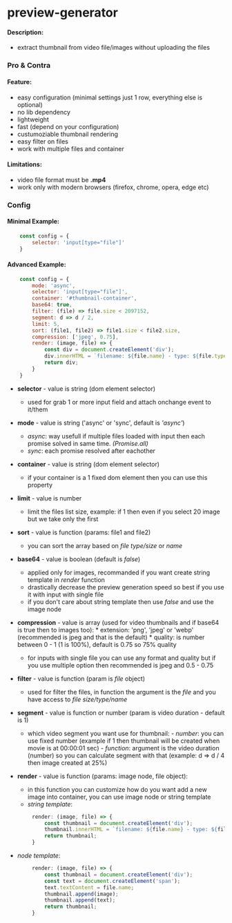 # preview-generator

#### Description:
- extract thumbnail from video file/images without uploading the files 

### Pro & Contra

#### Feature:
* easy configuration (minimal settings just 1 row, everything else is optional)
* no lib dependency
* lightweight
* fast (depend on your configuration)
* custumoziable thumbnail rendering
* easy filter on files
* work with multiple files and container

#### Limitations:
* video file format must be **.mp4**
* work only with modern browsers (firefox, chrome, opera, edge etc)


### Config

#### Minimal Example:
```javascript
    const config = {
        selector: 'input[type="file"]'
    }
```

#### Advanced Example:
```javascript
    const config = {
        mode: 'async',
        selector: 'input[type="file"]',
        container: '#thumbnail-container',
        base64: true,
        filter: (file) => file.size < 2097152,
        segment: d => d / 2,
        limit: 5,
        sort: (file1, file2) => file1.size < file2.size,
        compression: ['jpeg', 0.75],
        render: (image, file) => {
            const div = document.createElement('div');
            div.innerHTML = `filename: ${file.name} - type: ${file.type}`;
            return div;
        }
    }
```

* **selector** - value is string (dom element selector)
  * used for grab 1 or more input field and attach onchange event to it/them

* **mode** - value is string ('async' or 'sync', default is *'async'*)
  * *async*: way usefull if multiple files loaded with input then each promise solved in same time. *(Promise.all)*
  * *sync*: each promise resolved after eachother

* **container** - value is string (dom element selector)
  * if your container is a 1 fixed dom element then you can use this property

* **limit** - value is number
  * limit the files list size, example: if 1 then even if you select 20 image but we take only the first

* **sort** - value is function (params: file1 and file2)
  * you can sort the array based on *file type/size* or *name*

* **base64** - value is boolean (default is *false*)
  * applied only for images, recommanded if you want create string template in *render* function
  * drastically decrease the preview generation speed so best if you use it with input with single file
  * if you don't care about string template then use *false* and use the image node

* **compression** - value is array (used for video thumbnails and if base64 is true then to images too):
            * extension: 'png', 'jpeg' or 'webp' (recommended is jpeg and that is the default)
            * quality: is number between 0 - 1 (1 is 100%), default is 0.75 so 75% quality
  * for inputs with single file you can use any format and quality but if you use multiple option then recommended is jpeg and 0.5 - 0.75

* **filter** - value is function (param is *file* object)
  * used for filter the files, in function the argument is the *file* and you have access to *file size/type/name*

* **segment** - value is function or number (param is video duration - default is 1)
  * which video segment you want use for thumbnail:
         - *number*: you can use fixed number (example if 1 then thumbnail will be created when movie is at 00:00:01 sec)
         - *function*: argument is the video duration (number) so you can calculate segment with that (example: d => d / 4 then image created at 25%)

* **render** - value is function (params: image node, file object):
  * in this function you can customize how do you want add a new image into container, you can use image node or string template
  * *string template*:
```javascript
        render: (image, file) => {
            const thumbnail = document.createElement('div');
            thumbnail.innerHTML = `filename: ${file.name} - type: ${file.type} ${image.outerHTML}`;
            return thumbnail;
        }
```

  * *node template*:
```javascript
        render: (image, file) => {
            const thumbnail = document.createElement('div');
            const text = document.createElement('span');
            text.textContent = file.name;
            thumbnail.append(image);
            thumbnail.append(text);
            return thumbnail;
        }
```
  
